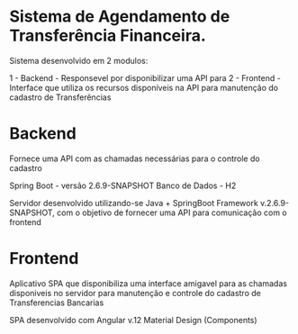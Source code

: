 # Sistema de Agendamento de Transferência Financeira.

Sistema desenvolvido em 2 modulos:

1 - Backend - Responsevel por disponibilizar uma API para
2 - Frontend - Interface que utiliza os recursos disponíveis na API para manutenção do cadastro de Transferências 

# Backend

Fornece uma API com as chamadas necessárias para o controle do cadastro

Spring Boot - versão 2.6.9-SNAPSHOT
Banco de Dados - H2


Servidor desenvolvido utilizando-se Java + SpringBoot Framework v.2.6.9-SNAPSHOT, com o objetivo de fornecer uma API para comunicação com o frontend

# Frontend

Aplicativo SPA que disponibiliza uma interface amigavel para as chamadas disponiveis no servidor para manutenção e controle do cadastro de Transferencias Bancarias

SPA desenvolvido com Angular v.12
Material Design (Components)





